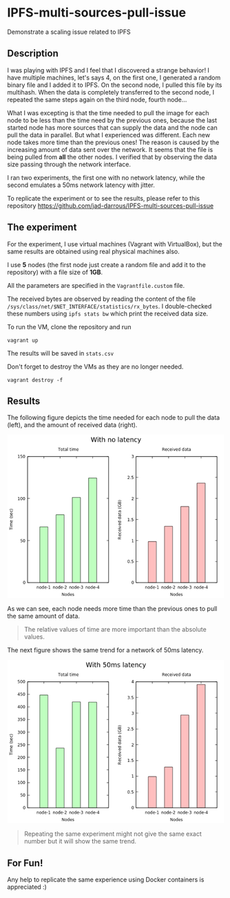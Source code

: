 # IPFS-multi-sources-pull-issue
Demonstrate a scaling issue related to IPFS

## Description

I was playing with IPFS and I feel that I discovered a strange behavior! I have multiple machines, let's says 4, on the first one, I generated a random binary file and I added it to IPFS. On the second node, I pulled this file by its multihash. When the data is completely transferred to the second node, I repeated the same steps again on the third node, fourth node...

What I was excepting is that the time needed to pull the image for each node to be less than the time need by the previous ones, because the last started node has more sources that can supply the data and the node can pull the data in parallel. But what I experienced was different. Each new node takes more time than the previous ones! The reason is caused by the increasing amount of data sent over the network. It seems that the file is being pulled from **all** the other nodes. I verified that by observing the data size passing through the network interface.

I ran two experiments, the first one with no network latency, while the second emulates a 50ms network latency with jitter.

To replicate the experiment or to see the results, please refer to this repository https://github.com/jad-darrous/IPFS-multi-sources-pull-issue

## The experiment

For the experiment, I use virtual machines (Vagrant with VirtualBox), but the same results are obtained using real physical machines also.

I use **5** nodes (the first node just create a random file and add it to the repository) with a file size of **1GB**.

All the parameters are specified in the `Vagrantfile.custom` file.

The received bytes are observed by reading the content of the file `/sys/class/net/$NET_INTERFACE/statistics/rx_bytes`. I double-checked these numbers using `ipfs stats bw` which print the received data size.


To run the VM, clone the repository and run

```
vagrant up
```

The results will be saved in `stats.csv`

Don't forget to destroy the VMs as they are no longer needed.

```
vagrant destroy -f
```

## Results

The following figure depicts the time needed for each node to pull the data (left), and the amount of received data (right).

![no_latency](results/stats_no_latency.png)

As we can see, each node needs more time than the previous ones to pull the same amount of data.

> The relative values of time are more important than the absolute values.

The next figure shows the same trend for a network of 50ms latency.

![50ms_latency](results/stats_50ms_latency.png)

> Repeating the same experiment might not give the same exact number but it will show the same trend.

## For Fun!

Any help to replicate the same experience using Docker containers is appreciated :)
